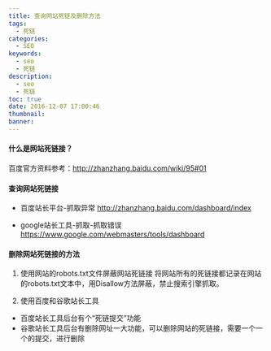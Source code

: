 ```yaml
---
title: 查询网站死链及删除方法
tags:
  - 死链
categories:
  - SEO
keywords:
  - seo
  - 死链
description:
  - seo
  - 死链
toc: true
date: 2016-12-07 17:00:46
thumbnail:
banner:
---
```


#### 什么是网站死链接？
百度官方资料参考：http://zhanzhang.baidu.com/wiki/95#01

#### 查询网站死链接
* 百度站长平台-抓取异常
http://zhanzhang.baidu.com/dashboard/index

* google站长工具-抓取-抓取错误
https://www.google.com/webmasters/tools/dashboard

<!-- more -->
#### 删除网站死链接的方法
1. 使用网站的robots.txt文件屏蔽网站死链接
将网站所有的死链接都记录在网站的robots.txt文本中，用Disallow方法屏蔽，禁止搜索引擎抓取。

2. 使用百度和谷歌站长工具
* 百度站长工具后台有个“死链提交”功能
* 谷歌站长工具后台有删除网址一大功能，可以删除网站的死链接，需要一个一个的提交，进行删除
